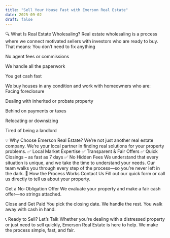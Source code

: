 ```yaml
---
title: "Sell Your House Fast with Emerson Real Estate"
date: 2025-09-02
draft: false
---
```


🔍 What Is Real Estate Wholesaling?
Real estate wholesaling is a process where we connect motivated sellers with investors who are ready to buy. That means:
You don’t need to fix anything
 
No agent fees or commissions
 
We handle all the paperwork
 
You get cash fast
 
We buy houses in any condition and work with homeowners who are:
Facing foreclosure
 
Dealing with inherited or probate property
 
Behind on payments or taxes
 
Relocating or downsizing
 
Tired of being a landlord
 
💡 Why Choose Emerson Real Estate?
We’re not just another real estate company. We’re your local partner in finding real solutions for your property problems.
✅ Local Market Expertise
✅ Transparent & Fair Offers
✅ Quick Closings – as fast as 7 days
✅ No Hidden Fees
We understand that every situation is unique, and we take the time to understand your needs. Our team walks you through every step of the process—so you’re never left in the dark.
🏡 How the Process Works
Contact Us
Fill out our quick form or call us directly to tell us about your property.
 
Get a No-Obligation Offer
We evaluate your property and make a fair cash offer—no strings attached.
 
Close and Get Paid
You pick the closing date. We handle the rest. You walk away with cash in hand.
 
📞 Ready to Sell? Let’s Talk
Whether you're dealing with a distressed property or just need to sell quickly, Emerson Real Estate is here to help. We make the process simple, fast, and fair.
